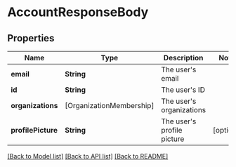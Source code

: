 # AccountResponseBody

## Properties
Name | Type | Description | Notes
------------ | ------------- | ------------- | -------------
**email** | **String** | The user&#39;s email | 
**id** | **String** | The user&#39;s ID | 
**organizations** | [OrganizationMembership] | The user&#39;s organizations | 
**profilePicture** | **String** | The user&#39;s profile picture | [optional] 

[[Back to Model list]](../README.md#documentation-for-models) [[Back to API list]](../README.md#documentation-for-api-endpoints) [[Back to README]](../README.md)


